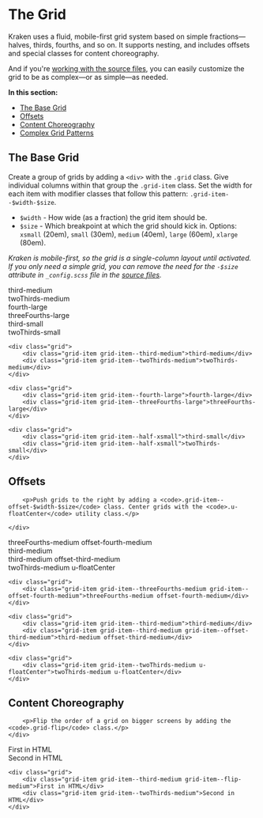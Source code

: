 # The Grid

Kraken uses a fluid, mobile-first grid system based on simple fractions&mdash;halves, thirds, fourths, and so on. It supports nesting, and includes offsets and special classes for content choreography.

And if you're [working with the source files](working-with-the-source-files.html), you can easily customize the grid to be as complex&mdash;or as simple&mdash;as needed.

**In this section:**
<ul>
	<li><a data-scroll href="#the-base-grid">The Base Grid</a></li>
	<li><a data-scroll href="#offsets">Offsets</a></li>
	<li><a data-scroll href="#content-choreography">Content Choreography</a></li>
	<li><a data-scroll href="#complex-grid-patterns">Complex Grid Patterns</a></li>
</ul>

<h2 id="the-base-grid">The Base Grid</h2>

Create a group of grids by adding a `<div>` with the `.grid` class. Give individual columns within that group the `.grid-item` class. Set the width for each item with modifier classes that follow this pattern: `.grid-item--$width-$size`.

* `$width` - How wide (as a fraction) the grid item should be.
* `$size` - Which breakpoint at which the grid should kick in. Options: `xsmall` (20em), `small` (30em), `medium` (40em), `large` (60em), `xlarge` (80em).

*Kraken is mobile-first, so the grid is a single-column layout until activated. If you only need a simple grid, you can remove the need for the `-$size` attribute in `_config.scss` file in the [source files](working-with-the-source-files.html).*

</div></div><!-- / Go full width -->

<div class="grid">
	<div class="grid-item grid-item--third-medium"><div class="gridHighlight">third-medium</div></div>
	<div class="grid-item grid-item--twoThirds-medium"><div class="gridHighlight">twoThirds-medium</div></div>
</div>

<div class="grid">
	<div class="grid-item grid-item--fourth-large"><div class="gridHighlight">fourth-large</div></div>
	<div class="grid-item grid-item--threeFourths-large"><div class="gridHighlight">threeFourths-large</div></div>
</div>

<div class="grid">
	<div class="grid-item grid-item--half-xsmall"><div class="gridHighlight">third-small</div></div>
	<div class="grid-item grid-item--half-xsmall"><div class="gridHighlight">twoThirds-small</div></div>
</div>


```markup
<div class="grid">
	<div class="grid-item grid-item--third-medium">third-medium</div>
	<div class="grid-item grid-item--twoThirds-medium">twoThirds-medium</div>
</div>

<div class="grid">
	<div class="grid-item grid-item--fourth-large">fourth-large</div>
	<div class="grid-item grid-item--threeFourths-large">threeFourths-large</div>
</div>

<div class="grid">
	<div class="grid-item grid-item--half-xsmall">third-small</div>
	<div class="grid-item grid-item--half-xsmall">twoThirds-small</div>
</div>
```


<div class="grid">
	<div class="grid-item grid-item--twoThirds-medium u-floatCenter">
		<h2 id="offsets">Offsets</h2>

		<p>Push grids to the right by adding a <code>.grid-item--offset-$width-$size</code> class. Center grids with the <code>.u-floatCenter</code> utility class.</p>

	</div>
</div>

<div class="grid">
	<div class="grid-item grid-item--threeFourths-medium grid-item--offset-fourth-medium"><div class="gridHighlight">threeFourths-medium offset-fourth-medium</div></div>
</div>

<div class="grid">
	<div class="grid-item grid-item--third-medium"><div class="gridHighlight">third-medium</div></div>
	<div class="grid-item grid-item--third-medium grid-item--offset-third-medium"><div class="gridHighlight">third-medium offset-third-medium</div></div>
</div>

<div class="grid">
	<div class="grid-item grid-item--twoThirds-medium u-floatCenter"><div class="gridHighlight">twoThirds-medium u-floatCenter</div></div>
</div>

```markup
<div class="grid">
	<div class="grid-item grid-item--threeFourths-medium grid-item--offset-fourth-medium">threeFourths-medium offset-fourth-medium</div>
</div>

<div class="grid">
	<div class="grid-item grid-item--third-medium">third-medium</div>
	<div class="grid-item grid-item--third-medium grid-item--offset-third-medium">third-medium offset-third-medium</div>
</div>

<div class="grid">
	<div class="grid-item grid-item--twoThirds-medium u-floatCenter">twoThirds-medium u-floatCenter</div>
</div>
```

<div class="grid">
	<div class="grid-item grid-item--twoThirds-medium float-center">
		<h2 class="text-center" id="content-choreography">Content Choreography</h2>

		<p>Flip the order of a grid on bigger screens by adding the <code>.grid-flip</code> class.</p>
	</div>
</div>

<div class="grid">
	<div class="grid-item grid-item--third-medium grid-item--flip-medium"><div class="gridHighlight">First in HTML</div></div>
	<div class="grid-item grid-item--twoThirds-medium"><div class="gridHighlight">Second in HTML</div></div>
</div>

```markup
<div class="grid">
	<div class="grid-item grid-item--third-medium grid-item--flip-medium">First in HTML</div>
	<div class="grid-item grid-item--twoThirds-medium">Second in HTML</div>
</div>
```

<div><div><!-- Reopen closed containers -->